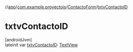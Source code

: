 //[app](../../../index.md)/[com.example.proyectois](../index.md)/[ContactoForm](index.md)/[txtvContactoID](txtv-contacto-i-d.md)

# txtvContactoID

[androidJvm]\
lateinit var [txtvContactoID](txtv-contacto-i-d.md): [TextView](https://developer.android.com/reference/kotlin/android/widget/TextView.html)
